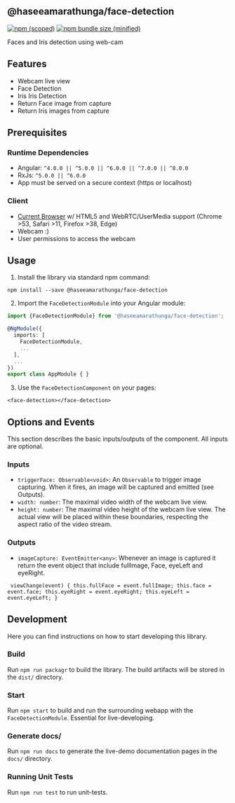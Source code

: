## @haseeamarathunga/face-detection

[![npm (scoped)](https://img.shields.io/npm/v/@bamblehorse/tiny.svg)](https://www.npmjs.com/package/@haseeamarathunga/face-detection)
[![npm bundle size (minified)](https://img.shields.io/bundlephobia/min/@bamblehorse/tiny.svg)](https://www.npmjs.com/package/@haseeamarathunga/face-detection)

Faces and Iris detection using web-cam

## Features
* Webcam live view
* Face Detection
* Iris Iris Detection
* Return Face image from capture
* Return Iris images from capture


## Prerequisites

### Runtime Dependencies
* Angular: `^4.0.0 || ^5.0.0 || ^6.0.0 || ^7.0.0 || ^8.0.0`
* RxJs: `^5.0.0 || ^6.0.0`
* App must be served on a secure context (https or localhost)

### Client
* [Current Browser](https://developer.mozilla.org/en-US/docs/Web/API/MediaDevices/getUserMedia#Browser_compatibility) w/ HTML5 and WebRTC/UserMedia support (Chrome >53, Safari >11, Firefox >38, Edge)
* Webcam :)
* User permissions to access the webcam

## Usage
1) Install the library via standard npm command:

`npm install --save @haseeamarathunga/face-detection`

2) Import the `FaceDetectionModule` into your Angular module:

```typescript
import {FaceDetectionModule} from '@haseeamarathunga/face-detection';

@NgModule({
  imports: [
    FaceDetectionModule,
    ...
  ],
  ...
})
export class AppModule { }
```

3) Use the `FaceDetectionComponent` on your pages:

`<face-detection></face-detection>`

## Options and Events
This section describes the basic inputs/outputs of the component. All inputs are optional.
### Inputs
* `triggerFace: Observable<void>`: An `Observable` to trigger image capturing. When it fires, an image will be captured and emitted (see Outputs).
* `width: number`: The maximal video width of the webcam live view.
* `height: number`: The maximal video height of the webcam live view. The actual view will be placed within these boundaries, respecting the aspect ratio of the video stream.

### Outputs
* `imageCapture: EventEmitter<any>`: Whenever an image is captured it return the event object that include fullImage, Face, eyeLeft and eyeRight.

` 
viewChange(event) {
     this.fullFace = event.fullImage;
     this.face = event.face;
     this.eyeRight = event.eyeRight;
     this.eyeLeft = event.eyeLeft;
  }
`

## Development
Here you can find instructions on how to start developing this library.

### Build
Run `npm run packagr` to build the library. The build artifacts will be stored in the `dist/` directory.

### Start
Run `npm start` to build and run the surrounding webapp with the `FaceDetectionModule`. Essential for live-developing.

### Generate docs/
Run `npm run docs` to generate the live-demo documentation pages in the `docs/` directory.

### Running Unit Tests
Run `npm run test` to run unit-tests.
